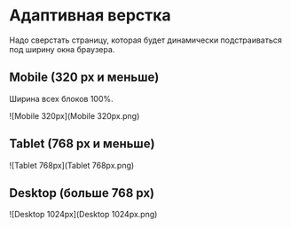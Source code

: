 # Адаптивная верстка
Надо сверстать страницу, которая будет динамически подстраиваться под ширину окна браyзера.

## Mobile (320 px и меньше)

Ширина всех блоков 100%.

![Mobile 320px](Mobile 320px.png)

## Tablet (768 px и меньше)

![Tablet 768px](Tablet 768px.png)

## Desktop  (больше 768 px)

![Desktop 1024px](Desktop 1024px.png)
